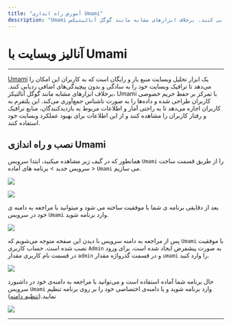```yaml
---
title: "آموزش راه اندازی Umami"
description: "Umami یک ابزار تحلیل وبسایت منبع باز و رایگان است که به کاربران این امکان را می‌دهد تا ترافیک وبسایت خود را به سادگی و بدون پیچیدگی‌های اضافی ردیابی کنند. برخلاف ابزارهای مشابه مانند گوگل آنالیتیکس، Umami با تمرکز بر حفظ حریم خصوصی کاربران طراحی شده و داده‌ها را به صورت ناشناس جمع‌آوری می‌کند. این پلتفرم به کاربران اجازه می‌دهد تا به راحتی آمار و اطلاعات مربوط به بازدیدکنندگان، منابع ترافیک و رفتار کاربران را مشاهده کنند و از این اطلاعات برای بهبود عملکرد وبسایت خود استفاده کنند."
---
```


# آنالیز وبسایت با Umami
---

[Umami](https://chabokan.net/services/umami/) یک ابزار تحلیل وبسایت منبع باز و رایگان است که به کاربران این امکان را می‌دهد تا ترافیک وبسایت خود را به سادگی و بدون پیچیدگی‌های اضافی ردیابی کنند. برخلاف ابزارهای مشابه مانند گوگل آنالتیکز، Umami با تمرکز بر حفظ حریم خصوصی کاربران طراحی شده و داده‌ها را به صورت ناشناس جمع‌آوری می‌کند. این پلتفرم به کاربران اجازه می‌دهد تا به راحتی آمار و اطلاعات مربوط به بازدیدکنندگان، منابع ترافیک و رفتار کاربران را مشاهده کنند و از این اطلاعات برای بهبود عملکرد وبسایت خود استفاده کنند.

## نصب و راه اندازی Umami

همانطور که در گیف زیر مشاهده میکنید، ابتدا سرویس `Umami` را از طریق قسمت ساخت سرویس جدید > برنامه های آماده > `Umami` می سازیم.

![](https://s1.chabokan.net/docs/gifs/umami-install.gif)

![](https://s1.chabokan.net/docs/images/umami-platform-docs-1.png)

بعد از دقایقی برنامه ی شما با موفقیت ساخته می شود و میتوانید با مراجعه به دامنه ی خود در سرویس `Umami` وارد برنامه شوید.

![](https://s1.chabokan.net/docs/images/umami-platform-docs-2.png)

پس از مراجعه به دامنه سرویس با دیدن این صفحه متوجه می‌شویم که `Umami` با موفقیت نصب شده است. حساب کاربری `Admin` به صورت پیشفرض ایجاد شده است. برای ورود در قسمت نام کاربری مقدار `admin` و در قسمت گذرواژه مقدار `umami` را وارد کنید.

![](https://s1.chabokan.net/docs/images/umami-platform-docs-3.png)

حال برنامه شما آماده استفاده است و می‌توانید با مراجعه به دامنه‌ی خود در داشبورد سرویس `Umami` وارد برنامه شوید و یا دامنه‌ی اختصاصی خود را بر روی برنامه تنظیم نمایید.([تنظیم دامنه](https://docs.chabokan.net/domains/))

![](https://s1.chabokan.net/docs/images/umami-platform-docs-4.png)

---
